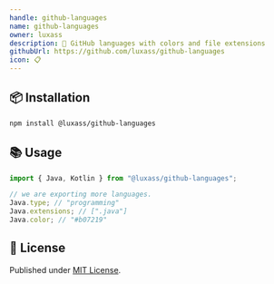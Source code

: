 ```yaml
---
handle: github-languages
name: github-languages
owner: luxass
description: 🎨 GitHub languages with colors and file extensions
githubUrl: https://github.com/luxass/github-languages
icon: 📋
---
```





## 📦 Installation

```sh
npm install @luxass/github-languages
```

## 📚 Usage

```ts
import { Java, Kotlin } from "@luxass/github-languages";

// we are exporting more languages.
Java.type; // "programming"
Java.extensions; // [".java"]
Java.color; // "#b07219"
```

## 📄 License

Published under [MIT License](https://github.com/luxass/github-languages/blob/main/LICENSE).

<!-- Badges -->

[npm-version-src]: https://img.shields.io/npm/v/@luxass/github-languages?style=flat&colorA=18181B&colorB=4169E1

[npm-version-href]: https://npmjs.com/package/@luxass/github-languages

[npm-downloads-src]: https://img.shields.io/npm/dm/@luxass/github-languages?style=flat&colorA=18181B&colorB=4169E1

[npm-downloads-href]: https://npmjs.com/package/@luxass/github-languages
